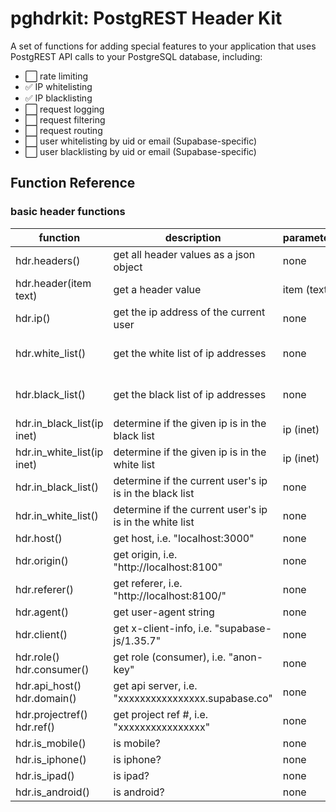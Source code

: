 # pghdrkit: PostgREST Header Kit
A set of functions for adding special features to your application that uses PostgREST API calls to your PostgreSQL database, including:

- ⬜️ rate limiting
- ✅ IP whitelisting 
- ✅ IP blacklisting
- ⬜️ request logging
- ⬜️ request filtering
- ⬜️ request routing
- ⬜️ user whitelisting by uid or email (Supabase-specific)
- ⬜️ user blacklisting by uid or email (Supabase-specific)

## Function Reference

### basic header functions

| function         | description                            | parameters     | returns      |
| ---------------- | -------------------------------------- | -------------- | ------------ |
| hdr.headers()    | get all header values as a json object | none           | json object  |
| hdr.header(item text) | get a header value | item (text) | text |
| hdr.ip() | get the ip address of the current user | none | text |
| hdr.white_list() | get the white list of ip addresses | none | inet[] (array of ip addresses) |
| hdr.black_list() | get the black list of ip addresses | none | inet[] (array of ip addresses) |
| hdr.in_black_list(ip inet) | determine if the given ip is in the black list | ip (inet) | boolean |
| hdr.in_white_list(ip inet) | determine if the given ip is in the white list | ip (inet) | boolean |
| hdr.in_black_list() | determine if the current user's ip is in the black list | none | boolean |
| hdr.in_white_list() | determine if the current user's ip is in the white list | none | boolean |
| hdr.host() | get host, i.e. "localhost:3000" | none | text |
| hdr.origin() | get origin, i.e. "http://localhost:8100" | none | text |
| hdr.referer() | get referer, i.e. "http://localhost:8100/" | none | text |
| hdr.agent() | get user-agent string | none | text |
| hdr.client() | get x-client-info, i.e. "supabase-js/1.35.7" | none | text |
| hdr.role()<br>hdr.consumer() | get role (consumer), i.e. "anon-key" | none | text |
| hdr.api_host()<br>hdr.domain() | get api server, i.e. "xxxxxxxxxxxxxxxx.supabase.co" | none | text |
| hdr.projectref()<br>hdr.ref() | get project ref #, i.e. "xxxxxxxxxxxxxxxx" | none | text |
| hdr.is_mobile() | is mobile? | none | boolean |
| hdr.is_iphone() | is iphone? | none | boolean |
| hdr.is_ipad() | is ipad? | none | boolean |
| hdr.is_android() | is android? | none | boolean |


